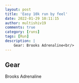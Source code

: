 ```yaml
---
layout: post
title: 'Easy 10k run by feel'
date: 2022-01-29 10:11:15
author: multishiv19
comments: true
category: [runs]
tags: [Run]
description: |
    Gear: Brooks Adrenaline<br/>
---
```


## Gear
Brooks Adrenaline



<div width='100%' class='strava-embed-placeholder' data-embed-type='activity' data-embed-id='6596345122'></div>
<script src='https://strava-embeds.com/embed.js'></script>
